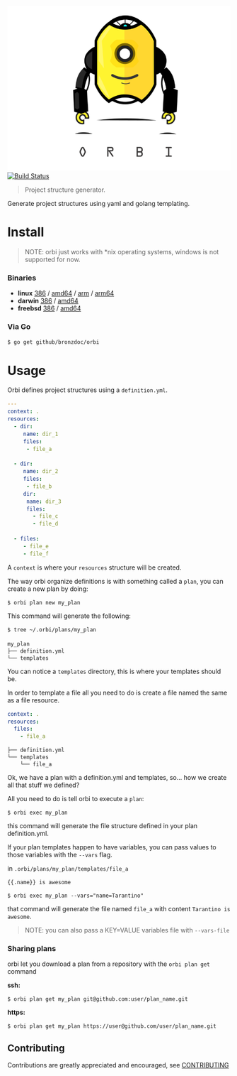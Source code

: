 ![orbi](https://github.com/bronzdoc/orbi/blob/master/logo.png)
[![Build Status](https://travis-ci.org/bronzdoc/orbi.svg?branch=master)](https://travis-ci.org/bronzdoc/orbi)

> Project structure generator.

Generate project structures using yaml and golang templating.

# Install
> NOTE: orbi just works with \*nix operating systems, windows is not supported for now.

### Binaries

- **linux** [386](https://github.com/bronzdoc/orbi/releases/download/v0.0.0/orbi-linux-386) / [amd64](https://github.com/bronzdoc/orbi/releases/download/v0.0.0/orbi-linux-amd64) / [arm](https://github.com/bronzdoc/orbi/releases/download/v0.0.0/orbi-linux-arm) / [arm64](https://github.com/bronzdoc/orbi/releases/download/v0.0.0/orbi-linux-arm64)
- **darwin** [386](https://github.com/bronzdoc/orbi/releases/download/v0.0.0/orbi-darwin-386) / [amd64](https://github.com/bronzdoc/orbi/releases/download/v0.0.0/orbi-darwin-amd64)
- **freebsd** [386](https://github.com/bronzdoc/orbi/releases/download/v0.0.0/orbi-freebsd-386) / [amd64](https://github.com/bronzdoc/orbi/releases/download/v0.0.0/orbi-freebsd-amd64)

### Via Go

```shell
$ go get github/bronzdoc/orbi
```

# Usage

Orbi defines project structures using a `definition.yml`.

```yaml
---
context: .
resources:
  - dir:
     name: dir_1
     files:
      - file_a

  - dir:
     name: dir_2
     files:
      - file_b
     dir:
      name: dir_3
      files:
        - file_c
        - file_d

  - files:
     - file_e
     - file_f
```

A `context` is where your `resources` structure will be created.

The way orbi organize definitions is with something called a `plan`, you can create a new plan by doing:

```shell
$ orbi plan new my_plan
```

This command will generate the following:

```shell
$ tree ~/.orbi/plans/my_plan

my_plan
├── definition.yml
└── templates
```

You can notice a `templates` directory, this is where your templates should be.

In order to template a file all you need to do is create a file named the same as a file resource.

```yaml
context: .
resources:
  files:
    - file_a
```

```shell
├── definition.yml
└── templates
    └── file_a
```

Ok, we have a plan with a definition.yml and templates, so... how we create all that stuff we defined?

All you need to do is tell orbi to execute a `plan`:

```shell
$ orbi exec my_plan
```

this command will generate the file structure defined in your plan definition.yml.

If your plan templates happen to have variables, you can pass values to those variables with the `--vars` flag.

in `.orbi/plans/my_plan/templates/file_a`

```
{{.name}} is awesome
```

```shell
$ orbi exec my_plan --vars="name=Tarantino"
```

that command will generate the file named `file_a` with content `Tarantino is awesome`.
> NOTE: you can also pass a KEY=VALUE variables file with `--vars-file`


### Sharing plans
orbi let you download a plan from a repository with the `orbi plan get` command

**ssh:**
```shell
$ orbi plan get my_plan git@github.com:user/plan_name.git
```

**https:**
```shell
$ orbi plan get my_plan https://user@github.com/user/plan_name.git
```

## Contributing

Contributions are greatly appreciated and encouraged, see [CONTRIBUTING](https://github.com/bronzdoc/orbi/blob/master/CONTRIBUTING.md)
